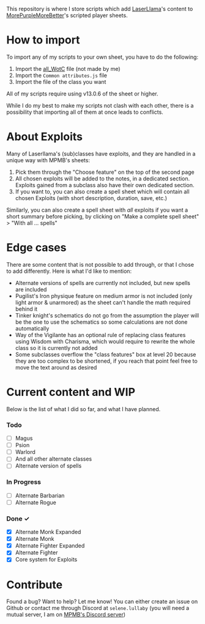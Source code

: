 This repository is where I store scripts which add [LaserLlama](https://www.gmbinder.com/profile/laserllama)'s content to [MorePurpleMoreBetter](https://www.flapkan.com/download#charactersheets)'s scripted player sheets.

# How to import
To import any of my scripts to your own sheet, you have to do the following:
1. Import the [all_WotC](https://github.com/safety-orange/Imports-for-MPMB-s-Character-Sheet/releases/latest/download/all_WotC_published.min.js) file (not made by me)
2. Import the `Common attributes.js` file
3. Import the file of the class you want

All of my scripts require using v13.0.6 of the sheet or higher.

While I do my best to make my scripts not clash with each other, there is a possibility that importing all of them at once leads to conflicts.

# About Exploits
Many of Laserllama's (sub)classes have exploits, and they are handled in a unique way with MPMB's sheets:
1. Pick them through the "Choose feature" on the top of the second page
2. All chosen exploits will be added to the notes, in a dedicated section. Exploits gained from a subclass also have their own dedicated section.
3. If you want to, you can also create a spell sheet which will contain all chosen Exploits (with short description, duration, save, etc.)

Similarly, you can also create a spell sheet with *all* exploits if you want a short summary before picking, by clicking on "Make a complete spell sheet" > "With all ... spells"

# Edge cases
There are some content that is not possible to add through, or that I chose to add differently. Here is what I'd like to mention:
- Alternate versions of spells are currently not included, but new spells are included
- Pugilist's Iron physique feature on medium armor is not included (only light armor & unarmored) as the sheet can't handle the math required behind it
- Tinker knight's schematics do not go from the assumption the player will be the one to use the schematics so some calculations are not done automatically
- Way of the Vigilante has an optional rule of replacing class features using Wisdom with Charisma, which would require to rewrite the whole class so it is currently not added
- Some subclasses overflow the "class features" box at level 20 because they are too complex to be shortened, if you reach that point feel free to move the text around as desired

# Current content and WIP
Below is the list of what I did so far, and what I have planned.

### Todo
- [ ] Magus
- [ ] Psion
- [ ] Warlord
- [ ] And all other alternate classes
- [ ] Alternate version of spells

### In Progress
- [ ] Alternate Barbarian
- [ ] Alternate Rogue

### Done ✓
- [x] Alternate Monk Expanded
- [x] Alternate Monk
- [x] Alternate Fighter Expanded
- [x] Alternate Fighter
- [x] Core system for Exploits

# Contribute
Found a bug? Want to help? Let me know! You can either create an issue on Github or contact me through Discord at `selene.lullaby` (you will need a mutual server, I am on [MPMB's Discord server](https://discord.gg/Qjq9Z5Q))
